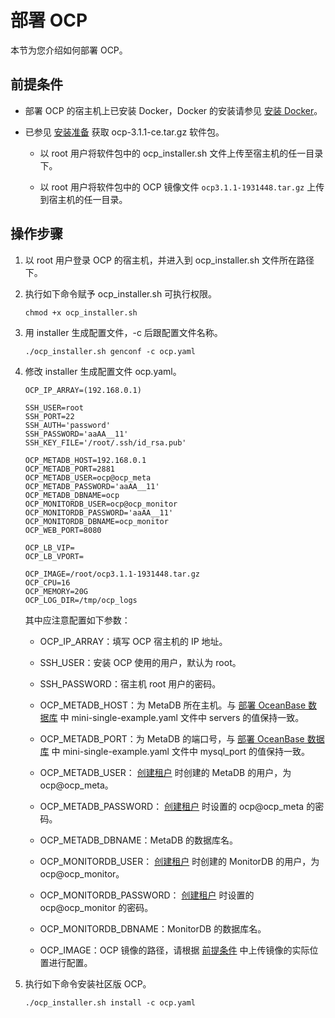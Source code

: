 # 部署 OCP

本节为您介绍如何部署 OCP。

前提条件
-------------------------

* 部署 OCP 的宿主机上已安装 Docker，Docker 的安装请参见 [安装 Docker](../2.deployment-guide/8.deploy-appendix/1.install-docker.md)。

<!-- -->

* 已参见 [安装准备](../2.deployment-guide/4.installation-preparation.md) 获取 ocp-3.1.1-ce.tar.gz 软件包。

  * 以 root 用户将软件包中的 ocp_installer.sh 文件上传至宿主机的任一目录下。

  * 以 root 用户将软件包中的 OCP 镜像文件 `ocp3.1.1-1931448.tar.gz` 上传到宿主机的任一目录。

操作步骤
-------------------------

1. 以 root 用户登录 OCP 的宿主机，并进入到 ocp_installer.sh 文件所在路径下。

2. 执行如下命令赋予 ocp_installer.sh 可执行权限。

   ```unknow
   chmod +x ocp_installer.sh
   ```

3. 用 installer 生成配置文件，-c 后跟配置文件名称。

   ```unknow
   ./ocp_installer.sh genconf -c ocp.yaml
   ```

4. 修改 installer 生成配置文件 ocp.yaml。

   ```unknow
   OCP_IP_ARRAY=(192.168.0.1)
   
   SSH_USER=root
   SSH_PORT=22
   SSH_AUTH='password'
   SSH_PASSWORD='aaAA__11'
   SSH_KEY_FILE='/root/.ssh/id_rsa.pub'
   
   OCP_METADB_HOST=192.168.0.1
   OCP_METADB_PORT=2881
   OCP_METADB_USER=ocp@ocp_meta
   OCP_METADB_PASSWORD='aaAA__11'
   OCP_METADB_DBNAME=ocp
   OCP_MONITORDB_USER=ocp@ocp_monitor
   OCP_MONITORDB_PASSWORD='aaAA__11'
   OCP_MONITORDB_DBNAME=ocp_monitor
   OCP_WEB_PORT=8080
   
   OCP_LB_VIP=
   OCP_LB_VPORT=
   
   OCP_IMAGE=/root/ocp3.1.1-1931448.tar.gz
   OCP_CPU=16
   OCP_MEMORY=20G
   OCP_LOG_DIR=/tmp/ocp_logs
   ```

   其中应注意配置如下参数：
   * OCP_IP_ARRAY：填写 OCP 宿主机的 IP 地址。

   * SSH_USER：安装 OCP 使用的用户，默认为 root。

   * SSH_PASSWORD：宿主机 root 用户的密码。

   * OCP_METADB_HOST：为 MetaDB 所在主机。与 [部署 OceanBase 数据库](5.prepare-metadb-and-monitordb/2.deploy-the-oceanbase-database.md) 中 mini-single-example.yaml 文件中 servers 的值保持一致。

   * OCP_METADB_PORT：为 MetaDB 的端口号，与 [部署 OceanBase 数据库](5.prepare-metadb-and-monitordb/2.deploy-the-oceanbase-database.md) 中 mini-single-example.yaml 文件中 mysql_port 的值保持一致。

   * OCP_METADB_USER： [创建租户](5.prepare-metadb-and-monitordb/3.deploy-create-a-tenant.md) 时创建的 MetaDB 的用户，为 ocp@ocp_meta。

   * OCP_METADB_PASSWORD： [创建租户](5.prepare-metadb-and-monitordb/3.deploy-create-a-tenant.md) 时设置的 ocp@ocp_meta 的密码。

   * OCP_METADB_DBNAME：MetaDB 的数据库名。

   * OCP_MONITORDB_USER： [创建租户](5.prepare-metadb-and-monitordb/3.deploy-create-a-tenant.md) 时创建的 MonitorDB 的用户，为 ocp@ocp_monitor。

   * OCP_MONITORDB_PASSWORD： [创建租户](5.prepare-metadb-and-monitordb/3.deploy-create-a-tenant.md) 时设置的 ocp@ocp_monitor 的密码。

   * OCP_MONITORDB_DBNAME：MonitorDB 的数据库名。

   * OCP_IMAGE：OCP 镜像的路径，请根据 [前提条件](#section-tt8-u5x-cgd) 中上传镜像的实际位置进行配置。

5. 执行如下命令安装社区版 OCP。

   ```unknow
   ./ocp_installer.sh install -c ocp.yaml
   ```
